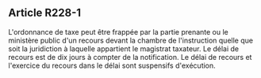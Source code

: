 Article R228-1
----
L'ordonnance de taxe peut être frappée par la partie prenante ou le ministère
public d'un recours devant la chambre de l'instruction quelle que soit la
juridiction à laquelle appartient le magistrat taxateur. Le délai de recours est
de dix jours à compter de la notification. Le délai de recours et l'exercice du
recours dans le délai sont suspensifs d'exécution.
